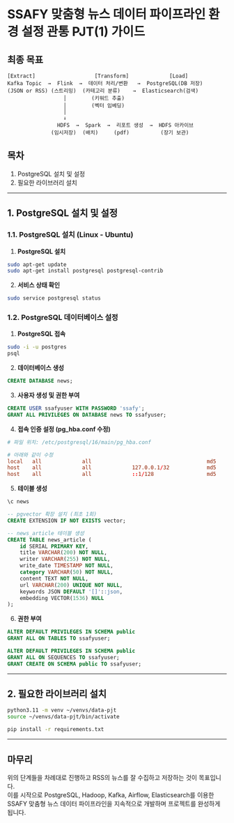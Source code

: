# SSAFY 맞춤형 뉴스 데이터 파이프라인 환경 설정 관통 PJT(1) 가이드

## 최종 목표

```
[Extract]                   [Transform]             [Load]
Kafka Topic  →  Flink  →  데이터 처리/변환   →  PostgreSQL(DB 저장)
(JSON or RSS) (스트리밍)  (카테고리 분류)    →  Elasticsearch(검색)
                  │        (키워드 추출)      
                  │        (벡터 임베딩)
                  │
                  ↓            
                HDFS  →  Spark  →  리포트 생성  →  HDFS 아카이브
              (임시저장)  (배치)     (pdf)          (장기 보관)
```

## 목차

1. PostgreSQL 설치 및 설정  
2. 필요한 라이브러리 설치  

---

## 1. PostgreSQL 설치 및 설정

### 1.1. PostgreSQL 설치 (Linux - Ubuntu)

1. **PostgreSQL 설치**  

```bash
sudo apt-get update
sudo apt-get install postgresql postgresql-contrib
```

2. **서비스 상태 확인**  

```bash
sudo service postgresql status
```

### 1.2. PostgreSQL 데이터베이스 설정

1. **PostgreSQL 접속**  

```bash
sudo -i -u postgres
psql
```

2. **데이터베이스 생성**  

```sql
CREATE DATABASE news;
```

3. **사용자 생성 및 권한 부여**  

```sql
CREATE USER ssafyuser WITH PASSWORD 'ssafy';
GRANT ALL PRIVILEGES ON DATABASE news TO ssafyuser;
```

4. **접속 인증 설정 (pg_hba.conf 수정)**

```conf
# 파일 위치: /etc/postgresql/16/main/pg_hba.conf

# 아래와 같이 수정
local   all             all                                     md5
host    all             all             127.0.0.1/32            md5
host    all             all             ::1/128                 md5
```

5. **테이블 생성**

```bash
\c news
```

```sql
-- pgvector 확장 설치 (최초 1회)
CREATE EXTENSION IF NOT EXISTS vector;

-- news_article 테이블 생성
CREATE TABLE news_article (
    id SERIAL PRIMARY KEY,
    title VARCHAR(200) NOT NULL,
    writer VARCHAR(255) NOT NULL,
    write_date TIMESTAMP NOT NULL,
    category VARCHAR(50) NOT NULL,
    content TEXT NOT NULL,
    url VARCHAR(200) UNIQUE NOT NULL,
    keywords JSON DEFAULT '[]'::json,
    embedding VECTOR(1536) NULL
);
```

6. **권한 부여**

```sql
ALTER DEFAULT PRIVILEGES IN SCHEMA public
GRANT ALL ON TABLES TO ssafyuser;

ALTER DEFAULT PRIVILEGES IN SCHEMA public
GRANT ALL ON SEQUENCES TO ssafyuser;
GRANT CREATE ON SCHEMA public TO ssafyuser;
```

---

## 2. 필요한 라이브러리 설치

```bash
python3.11 -m venv ~/venvs/data-pjt
source ~/venvs/data-pjt/bin/activate

pip install -r requirements.txt
```

---

## 마무리

위의 단계들을 차례대로 진행하고 RSS의 뉴스를 잘 수집하고 저장하는 것이 목표입니다.  
이를 시작으로 PostgreSQL, Hadoop, Kafka, Airflow, Elasticsearch를 이용한 SSAFY 맞춤형 뉴스 데이터 파이프라인을 지속적으로 개발하며 프로젝트를 완성하게 됩니다.